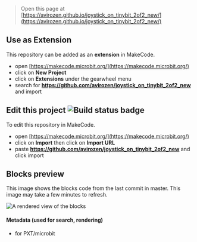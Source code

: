
> Open this page at [https://avirozen.github.io/joystick_on_tinybit_2of2_new/](https://avirozen.github.io/joystick_on_tinybit_2of2_new/)

## Use as Extension

This repository can be added as an **extension** in MakeCode.

* open [https://makecode.microbit.org/](https://makecode.microbit.org/)
* click on **New Project**
* click on **Extensions** under the gearwheel menu
* search for **https://github.com/avirozen/joystick_on_tinybit_2of2_new** and import

## Edit this project ![Build status badge](https://github.com/avirozen/joystick_on_tinybit_2of2_new/workflows/MakeCode/badge.svg)

To edit this repository in MakeCode.

* open [https://makecode.microbit.org/](https://makecode.microbit.org/)
* click on **Import** then click on **Import URL**
* paste **https://github.com/avirozen/joystick_on_tinybit_2of2_new** and click import

## Blocks preview

This image shows the blocks code from the last commit in master.
This image may take a few minutes to refresh.

![A rendered view of the blocks](https://github.com/avirozen/joystick_on_tinybit_2of2_new/raw/master/.github/makecode/blocks.png)

#### Metadata (used for search, rendering)

* for PXT/microbit
<script src="https://makecode.com/gh-pages-embed.js"></script><script>makeCodeRender("{{ site.makecode.home_url }}", "{{ site.github.owner_name }}/{{ site.github.repository_name }}");</script>

